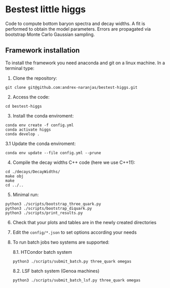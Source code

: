 # Bestest little higgs

Code to compute bottom baryon spectra and decay widths. A fit is performed to obtain the model parameters. Errors are propagated via bootstrap Monte Carlo Gaussian sampling.

## Framework installation

To install the framework you need anaconda and git on a linux machine. In a terminal type:
1. Clone the repository:
  ```
  git clone git@github.com:andrex-naranjas/bestest-higgs.git
  ```
2. Access the code:
  ```
  cd bestest-higgs
  ```
3. Install the conda enviroment:
  ```
  conda env create -f config.yml
  conda activate higgs
  conda develop .
  ```
3.1 Update the conda enviroment:
   ```
   conda env update --file config.yml --prune
   ```
4. Compile the decay widths C++ code (here we use C++11):
  ```
  cd ./decays/DecayWidths/
  make obj
  make
  cd ../..
  ```
5. Minimal run:
  ```
  python3 ./scripts/bootstrap_three_quark.py
  python3 ./scripts/bootstrap_diquark.py
  python3 ./scripts/print_results.py
  ```
6. Check that your plots and tables are in the newly created directories

7. Edit the ```config/*.json``` to set options according your needs

8. To run batch jobs two systems are supported:

   8.1. HTCondor batch system
   ```
   python3 ./scripts/submit_batch.py three_quark omegas
   ```
   8.2. LSF batch system (Genoa machines)
   ```
   python3 ./scripts/submit_batch_lsf.py three_quark omegas
   ```